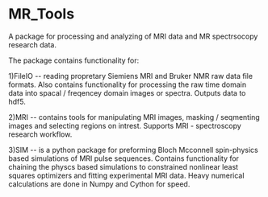 # MR_Tools
A package for processing and analyzing of MRI data and MR spectrsocopy research data.

The package contains functionality for:

  1)FileIO -- reading propretary Siemiens MRI and Bruker NMR raw data file formats. Also contains functionality for processing the raw time domain data into spacal / freqencey domain images or spectra. Outputs data to hdf5.
  
  2)MRI   -- contains tools for manipulating MRI images, masking / seqmenting images and selecting regions on intrest. Supports MRI - spectroscopy research workflow.
  
  3)SIM  -- is a python package for preforming Bloch Mcconnell spin-physics based simulations of MRI pulse sequences. Contains functionality for chaining the physcs based simulations to constrained nonlinear least squares optimizers and fitting experimental MRI data. Heavy numerical calculations are done in Numpy and Cython for speed.  
